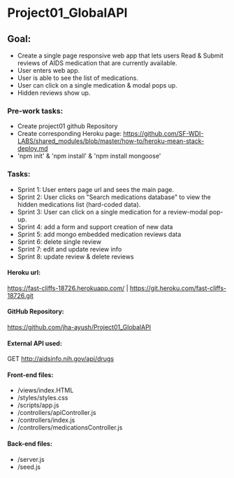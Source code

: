 # Project01_GlobalAPI


## Goal:
- Create a single page responsive web app that lets users Read & Submit reviews of AIDS medication that are currently available.
- User enters web app.
- User is able to see the list of medications.
- User can click on a single medication & modal pops up.
- Hidden reviews show up.


### Pre-work tasks:
- Create project01 github Repository
- Create corresponding Heroku page: https://github.com/SF-WDI-LABS/shared_modules/blob/master/how-to/heroku-mean-stack-deploy.md
- 'npm init' & 'npm install' & 'npm install mongoose'



### Tasks:
- Sprint 1: User enters page url and sees the main page.
- Sprint 2: User clicks on "Search medications database" to view the hidden medications list (hard-coded data).
- Sprint 3: User can click on a single medication for a review-modal pop-up.
- Sprint 4: add a form and support creation of new data
- Sprint 5: add mongo embedded medication reviews data
- Sprint 6: delete single review
- Sprint 7: edit and update review info
- Sprint 8: update review & delete reviews


#### Heroku url:
https://fast-cliffs-18726.herokuapp.com/ |  https://git.heroku.com/fast-cliffs-18726.git

#### GitHub Repository:
https://github.com/jha-ayush/Project01_GlobalAPI

#### External API used:  
GET http://aidsinfo.nih.gov/api/drugs

#### Front-end files:
- /views/index.HTML
- /styles/styles.css
- /scripts/app.js
- /controllers/apiController.js
- /controllers/index.js
- /controllers/medicationsController.js

#### Back-end files:
- /server.js
- /seed.js
